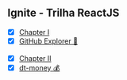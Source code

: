 ## Ignite - Trilha ReactJS

- [x] [Chapter I](https://github.com/lucasrmagalhaes/ignite-react/tree/chapterI)
- [x] [GitHub Explorer 📂](https://github-explorer-ignite-react.netlify.app/) <br /><br />
- [x] [Chapter II](https://github.com/lucasrmagalhaes/ignite-react/tree/chapterII) <br /> 
- [x] [dt-money 💰](https://dt-money-react.netlify.app/)
